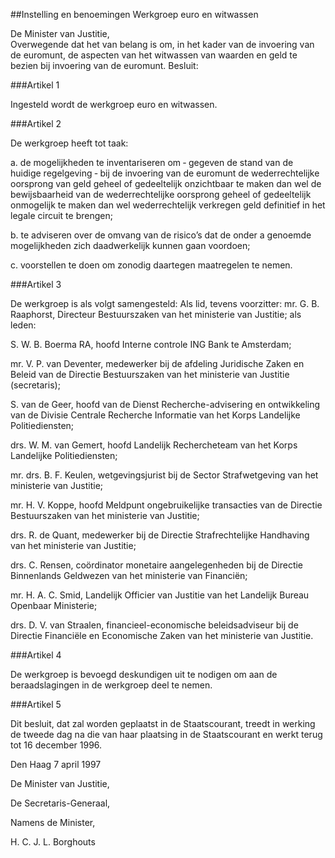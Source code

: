 <meta http-equiv='Content-Type' content='text/html; charset=utf-8' />

##Instelling en benoemingen Werkgroep euro en witwassen

De Minister van Justitie,  
Overwegende dat het van belang is om, in het kader van de invoering van de euromunt, de aspecten van het witwassen van waarden en geld te bezien bij invoering van de euromunt.
Besluit:     

###Artikel  1  

Ingesteld wordt de werkgroep euro en witwassen.  

###Artikel  2  

De werkgroep heeft tot taak: 

a.  de mogelijkheden te inventariseren om ‐ gegeven de stand van de huidige regelgeving ‐ bij de invoering van de euromunt de wederrechtelijke oorsprong van geld geheel of gedeeltelijk onzichtbaar te maken dan wel de bewijsbaarheid van de wederrechtelijke oorsprong geheel of gedeeltelijk onmogelijk te maken dan wel wederrechtelijk verkregen geld definitief in het legale circuit te brengen; 

b.  te adviseren over de omvang van de risico’s dat de onder a genoemde mogelijkheden zich daadwerkelijk kunnen gaan voordoen; 

c.  voorstellen te doen om zonodig daartegen maatregelen te nemen.   

###Artikel  3  

De werkgroep is als volgt samengesteld: Als lid, tevens voorzitter: mr. G. B. Raaphorst, Directeur Bestuurszaken van het ministerie van Justitie; als leden: 

S. W. B. Boerma RA, hoofd Interne controle ING Bank te Amsterdam;

mr. V. P. van Deventer, medewerker bij de afdeling Juridische Zaken en Beleid van de Directie Bestuurszaken van het ministerie van Justitie (secretaris);

S. van de Geer, hoofd van de Dienst Recherche-advisering en ontwikkeling van de Divisie Centrale Recherche Informatie van het Korps Landelijke Politiediensten;

drs. W. M. van Gemert, hoofd Landelijk Rechercheteam van het Korps Landelijke Politiediensten;

mr. drs. B. F. Keulen, wetgevingsjurist bij de Sector Strafwetgeving van het ministerie van Justitie;

mr. H. V. Koppe, hoofd Meldpunt ongebruikelijke transacties van de Directie Bestuurszaken van het ministerie van Justitie;

drs. R. de Quant, medewerker bij de Directie Strafrechtelijke Handhaving van het ministerie van Justitie;

drs. C. Rensen, coördinator monetaire aangelegenheden bij de Directie Binnenlands Geldwezen van het ministerie van Financiën;

mr. H. A. C. Smid, Landelijk Officier van Justitie van het Landelijk Bureau Openbaar Ministerie;

drs. D. V. van Straalen, financieel-economische beleidsadviseur bij de Directie Financiële en Economische Zaken van het ministerie van Justitie.  

###Artikel  4  

De werkgroep is bevoegd deskundigen uit te nodigen om aan de beraadslagingen in de werkgroep deel te nemen.  

###Artikel  5  

Dit besluit, dat zal worden geplaatst in de Staatscourant, treedt in werking de tweede dag na die van haar plaatsing in de Staatscourant en werkt terug tot 16 december 1996. 

Den Haag 
7 april 1997    

De 
Minister van Justitie,  

De 
Secretaris-Generaal,

Namens de 
Minister,

H. C. J. L. Borghouts    
